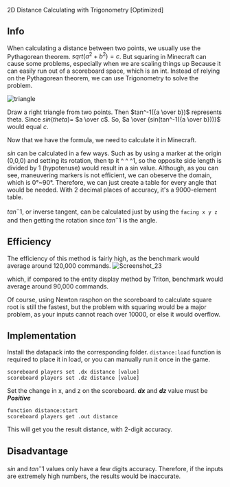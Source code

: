2D Distance Calculating with Trigonometry [Optimized]
## Info
When calculating a distance between two points, we usually use the Pythagorean theorem. $sqrt(a^2+b^2)=c$.
But squaring in Minecraft can cause some problems, especially when we are scaling things up
Because it can easily run out of a scoreboard space, which is an int.
Instead of relying on the Pythagorean theorem, we can use Trigonometry to solve the problem.

![triangle](https://user-images.githubusercontent.com/63050705/223461489-503eaedc-f7fc-437e-86e1-9686210dd232.png)

Draw a right triangle from two points. Then $tan^-1({a \over b})$ represents theta. Since $sin(theta)$= $a \over c$.
So, $a \over {sin(tan^-1({a \over b}))}$ would equal $c$.

Now that we have the formula, we need to calculate it in Minecraft.

$sin$ can be calculated in a few ways. Such as by using a marker at the origin (0,0,0) and setting its rotation, then tp it ^ ^ ^1, so the opposite side length is divided by 1 (hypotenuse)
would result in a sin value. Although, as you can see, maneuvering markers is not efficient, we can obeserve the domain, which is 0°~90°. Therefore, we can just create a table for every angle that would be needed. With 2 decimal places of accuracy, it's a 9000-element table.

$tan^-1$, or inverse tangent, can be calculated just by using the `facing x y z` and then getting the rotation since $tan^-1$ is the angle.

## Efficiency

The efficiency of this method is fairly high, as the benchmark would average around 120,000 commands.
![Screenshot_23](https://github.com/SuperSwordTW/Distance-Trig-Calc/assets/63050705/18b6872d-72c9-476b-9f94-92aa0c039e17)

which, if compared to the entity display method by Triton, benchmark would average around 90,000 commands.

Of course, using Newton rasphon on the scoreboard to calculate square root is still the fastest, but the problem with squaring would be a major problem, as your inputs cannot reach over 10000, or else it would overflow.


## Implementation
Install the datapack into the corresponding folder.
`distance:load` function is required to place it in load, or you can manually run it once in the game.
```
scoreboard players set .dx distance [value]
scoreboard players set .dz distance [value]
```
Set the change in x, and z on the scoreboard.
***dx*** and ***dz*** value must be ***Positive***
```
function distance:start
scoreboard players get .out distance
```
This will get you the result distance, with 2-digit accuracy.

## Disadvantage
$sin$ and $tan^-1$ values only have a few digits accuracy. Therefore, if the inputs are extremely high numbers, the results would be inaccurate.
